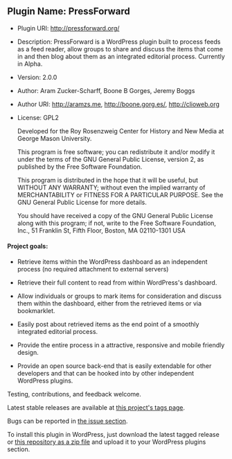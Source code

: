 ## Plugin Name: PressForward
- Plugin URI: http://pressforward.org/
- Description: PressForward is a WordPress plugin built to process feeds as a feed reader, allow groups to share and discuss the items that come in and then blog about them as an integrated editorial process. Currently in Alpha.
- Version: 2.0.0
- Author: Aram Zucker-Scharff, Boone B Gorges, Jeremy Boggs
- Author URI: http://aramzs.me, http://boone.gorg.es/, http://clioweb.org
- License: GPL2


	Developed for the Roy Rosenzweig Center for History and New Media at George Mason University.

    This program is free software; you can redistribute it and/or modify
    it under the terms of the GNU General Public License, version 2, as
    published by the Free Software Foundation.

    This program is distributed in the hope that it will be useful,
    but WITHOUT ANY WARRANTY; without even the implied warranty of
    MERCHANTABILITY or FITNESS FOR A PARTICULAR PURPOSE.  See the
    GNU General Public License for more details.

    You should have received a copy of the GNU General Public License
    along with this program; if not, write to the Free Software
    Foundation, Inc., 51 Franklin St, Fifth Floor, Boston, MA  02110-1301  USA

	
#### Project goals:

-	Retrieve items within the WordPress dashboard as an independent process (no required attachment to external servers)

-	Retrieve their full content to read from within WordPress's dashboard.

-	Allow individuals or groups to mark items for consideration and discuss them within the dashboard, either from the retrieved items or via bookmarklet. 

-	Easily post about retrieved items as the end point of a smoothly integrated editorial process. 

-	Provide the entire process in a attractive, responsive and mobile friendly design. 

-	Provide an open source back-end that is easily extendable for other developers and that can be hooked into by other independent WordPress plugins.

Testing, contributions, and feedback welcome. 

Latest stable releases are available at [this project's tags page](https://github.com/PressForward/pressforward/tags).

Bugs can be reported in [the issue section](https://github.com/PressForward/pressforward/issues).

To install this plugin in WordPress, just download the latest tagged release or [this repository as a zip file](https://github.com/PressForward/pressforward/archive/master.zip) and upload it to your WordPress plugins section. 

